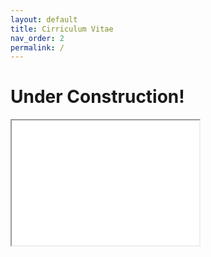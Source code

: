 ```yaml
---
layout: default
title: Cirriculum Vitae
nav_order: 2
permalink: /
---
```


# Under Construction!

<iframe src="/docs/CV.pdf" height="200" width="300"></iframe>
